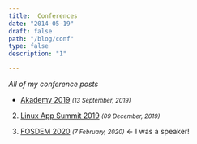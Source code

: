 ```yaml
---
title:  Conferences
date: "2014-05-19"
draft: false
path: "/blog/conf"
type: false
description: "1"

---
```



<i>All of my conference posts</i>

- [Akademy 2019](/blog/akademy19) <small> *(13 September, 2019)* </small>

2. [Linux App Summit 2019](/blog/las20) <small> *(09 December, 2019)*</small>

3. [FOSDEM 2020](/blog/fosdem20) <small> *(7 February, 2020)*</small> <- I was a speaker!











